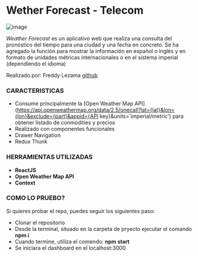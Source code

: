 # Wether Forecast - Telecom

![image](https://user-images.githubusercontent.com/39780800/166231967-ecb41f0f-20cc-4a80-b3e1-ee52d79a1ba5.png)

*Weather Forecast* es un aplicativo web que realiza una consulta del pronóstico del tiempo para una ciudad y una fecha en concreto. Se ha agregado la función para mostrar la información en español o inglés y en formato de unidades métricas internacionales o en el sistema imperial (dependiendo el idioma)

Realizado por: Freddy Lezama [github](https://github.com/gabolezama/Telecom)

### CARACTERISTICAS

- Consume principalmente la [Open Weather Map API](https://api.openweathermap.org/data/2.5/onecall?lat={lat}&lon={lon}&exclude={part}&appid={API key}&units='imperial/metric') para obtener listado de conmodities y precios
- Realizado con componentes funcionales
- Drawer Navigation
- Redux Thunk


### HERRAMIENTAS UTILIZADAS 

- **ReactJS**
- **Open Weather Map API**
- **Context**

### COMO LO PRUEBO?

Si quieres probar el repo, puedes seguir los siguientes paso:

- Clonar el repositorio
- Desde la terminal, situado en la carpeta de pryecto ejecutar el comando **npm i**
- Cuando termine, utiliza el comendo: **npm start**
- Se iniciara el dashboard en el localhost:3000
